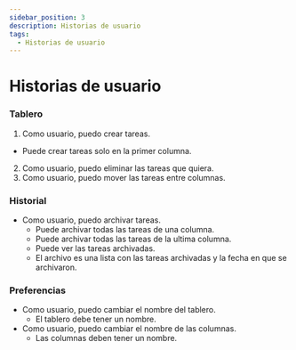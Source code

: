 ```yaml
---
sidebar_position: 3
description: Historias de usuario
tags: 
  - Historias de usuario
---
```


# Historias de usuario

### Tablero

1. Como usuario, puedo crear tareas.
  * Puede crear tareas solo en la primer columna.
2. Como usuario, puedo eliminar las tareas que quiera.
3. Como usuario, puedo mover las tareas entre columnas.

### Historial

* Como usuario, puedo archivar tareas.
  * Puede archivar todas las tareas de una columna.
  * Puede archivar todas las tareas de la ultima columna.
  * Puede ver las tareas archivadas.
  * El archivo es una lista con las tareas archivadas y la fecha en que se archivaron.

### Preferencias

* Como usuario, puedo cambiar el nombre del tablero.
  * El tablero debe tener un nombre.
* Como usuario, puedo cambiar el nombre de las columnas.
  * Las columnas deben tener un nombre.